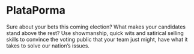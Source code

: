 # PlataPorma
Sure about your bets this coming election? What makes your candidates stand above the rest? Use showmanship, quick wits and satirical selling skills to convince the voting public that your team just might, have what it takes to solve our nation’s issues.
